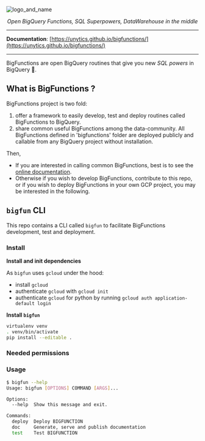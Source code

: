 ![logo_and_name](https://user-images.githubusercontent.com/111615732/186508787-6af04ed0-4750-4c49-926a-eacfd4a3dfbb.png)
<p align="center">
    <em>Open BigQuery Functions, SQL Superpowers, DataWarehouse in the middle</em>
</p>

---

**Documentation**: <a href="https://unytics.github.io/bigfunctions/" target="_blank">[https://unytics.github.io/bigfunctions/](https://unytics.github.io/bigfunctions/)</a>

---

BigFunctions are open BigQuery routines that give you new *SQL powers* in BigQuery 💪.


## What is BigFunctions ?

BigFunctions project is two fold:

1. offer a framework to easily develop, test and deploy routines called BigFunctions to BigQuery.
2. share common useful BigFunctions among the data-community. All BigFunctions defined in 'bigfunctions' folder are deployed publicly and callable from any BigQuery project without installation.

Then,

- If you are interested in calling common BigFunctions, best is to see the [online documentation](https://unytics.github.io/bigfunctions/).
- Otherwise if you wish to develop BigFunctions, contribute to this repo, or if you wish to deploy BigFunctions in your own GCP project, you may be interested in the following.


## `bigfun` CLI

This repo contains a CLI called `bigfun` to facilitate BigFunctions development, test and deployment. 


### Install


**Install and init dependencies**

As `bigfun` uses `gcloud` under the hood: 

- install `gcloud`
- authenticate `gcloud` with `gcloud init`
- authenticate `gcloud` for python by running `gcloud auth application-default login`


**Install `bigfun`**

``` sh
virtualenv venv
. venv/bin/activate
pip install --editable .
```


### Needed permissions


### Usage

``` sh
$ bigfun --help
Usage: bigfun [OPTIONS] COMMAND [ARGS]...

Options:
  --help  Show this message and exit.

Commands:
  deploy  Deploy BIGFUNCTION
  doc     Generate, serve and publish documentation
  test    Test BIGFUNCTION
```
